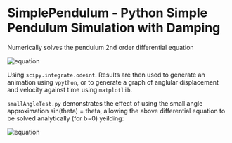 # SimplePendulum - Python Simple Pendulum Simulation with Damping
Numerically solves the pendulum 2nd order differential equation 

![equation](https://latex.codecogs.com/gif.latex?\frac{d^2\theta}{dt^2}&space;&plus;&space;\frac{b}{m}\frac{d\theta}{dt}=-\frac{g}{l}\sin{\theta})

Using `scipy.integrate.odeint`. Results are then used to generate an animation using `vpython`, or to generate a graph of anglular displacement and velocity against time using `matplotlib`.

`smallAngleTest.py` demonstrates the effect of using the small angle approximation sin(theta) = theta, allowing the above differential equation to be solved analytically (for b=0) yeilding: 

![equation](https://latex.codecogs.com/gif.latex?\theta&space;=&space;\theta_0\cos{\sqrt{\frac{gt}{l}}})
